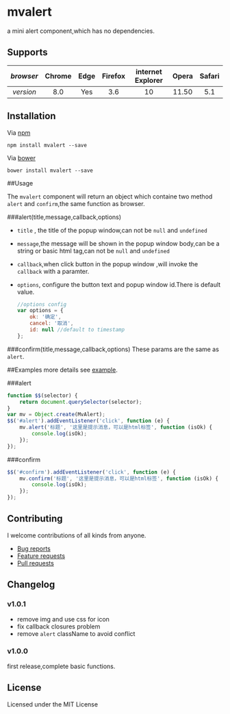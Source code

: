 # mvalert
a mini alert component,which has no dependencies.
## Supports

| *browser* | Chrome | Edge | Firefox | internet Explorer | Opera | Safari |
|  :--:  |  :--:  | :--: |  :--:   |        :--:       |  :--: |  :--:  |
| *version* | 8.0    | Yes  | 3.6 | 10 |  11.50 | 5.1 |

 
## Installation
Via [npm](https://www.npmjs.com/)

```
npm install mvalert --save
```

Via [bower](https://bower.io/)

```
bower install mvalert --save
```

##Usage

The `mvalert` component will return an object which containe two method `alert` and `confirm`,the same function as browser.

###alert(title,message,callback,options)

* `title` , the title of the popup window,can not be `null` and `undefined`
* `message`,the message will be shown in the popup window body,can be a string or basic html tag,can not be `null` and `undefined`
* `callback`,when click button in the popup window ,will invoke the `callback` with a paramter.
* `options`, configure the button text and popup window id.There is default value.

	```javascript
	//options config
    var options = {
        ok: '确定',
        cancel: '取消',
        id: null //default to timestamp
    };
	```

###confirm(title,message,callback,options)
These params are the same as `alert`.

##Examples
more details see [example](https://github.com/snayan/mvalert/tree/master/examples).

###alert

```javascript
function $$(selector) {
    return document.querySelector(selector);
}
var mv = Object.create(MvAlert);
$$('#alert').addEventListener('click', function (e) {
    mv.alert('标题', '这里是提示消息，可以是html标签', function (isOk) {
        console.log(isOk);
    });
});
```

###confirm
 
```javascript
$$('#confirm').addEventListener('click', function (e) {
    mv.confirm('标题', '这里是提示消息，可以是html标签', function (isOk) {
        console.log(isOk);
    });
});
```
## Contributing

I welcome contributions of all kinds from anyone.

* [Bug reports](https://github.com/snayan/mvalert/issues) 
* [Feature requests](https://github.com/snayan/mvalert/issues)
* [Pull requests](https://github.com/snayan/mvalert/pulls)

## Changelog

### v1.0.1

* remove img and use css for icon 
* fix callback closures problem
* remove `alert` className to avoid conflict

### v1.0.0
first release,complete basic functions.

## License
Licensed under the MIT License
